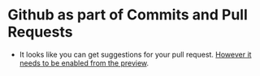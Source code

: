 # Github as part of Commits and Pull Requests

- It looks like you can get suggestions for your pull request. [However it needs to be enabled from the preview](https://devblogs.microsoft.com/visualstudio/write-your-git-commits-with-github-copilot/).
